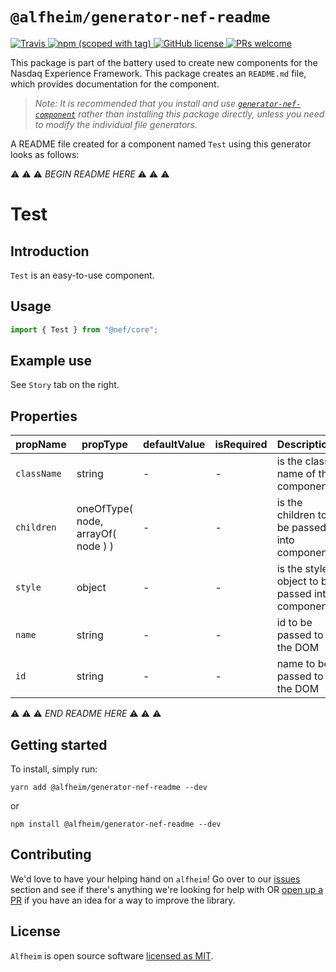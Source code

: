 # `@alfheim/generator-nef-readme`

<p>
  <a href="https://travis-ci.org/Nasdaq/alfheim">
    <img alt="Travis" src="https://img.shields.io/travis/Nasdaq/alfheim/master.svg">
  </a>
  <a href="https://www.npmjs.com/package/@alfheim/generator-nef-readme">
    <img alt="npm (scoped with tag)" src="https://img.shields.io/npm/v/@alfheim/generator-nef-readme/latest">
  </a>
  <a href="https://github.com/Nasdaq/alfheim/blob/master/LICENSE">
    <img alt="GitHub license" src="https://img.shields.io/badge/license-MIT-blue.svg">
  </a>
  <a href="https://github.com/Nasdaq/alfheim/pulls">
    <img alt="PRs welcome" src="https://img.shields.io/badge/PRs-welcome-green.svg" />
  </a>
</p>

This package is part of the battery used to create new components for the Nasdaq Experience Framework. This package creates an `README.md` file, which provides documentation for the component. 

> _Note: It is recommended that you install and use [`generator-nef-component`](https://github.com/Nasdaq/alfheim/tree/9-add-readme-file/packages/generator-nef-component) rather than installing this package directly, unless you need to modify the individual file generators._

A README file created for a component named `Test` using this generator looks as follows:

⚠️ ⚠️ ⚠️ *BEGIN README HERE* ⚠️ ⚠️ ⚠️

# Test

<!-- STORY -->

## Introduction

`Test` is an easy-to-use component.

## Usage

```javascript
import { Test } from "@nef/core";
```

## Example use

See `Story` tab on the right.

## Properties

| propName            | propType                           | defaultValue | isRequired | Description                                        |
| ------------------- | ---------------------------------- | ------------ | ---------- | -------------------------------------------------- |
| `className`         | string                             | -            | -          | is the class name of the component                 |
| `children`          | oneOfType( node, arrayOf( node ) ) | -            | -          | is the children to be passed into component        |
| `style`             | object                             | -            | -          | is the style object to be passed into component    |
| `name`              | string                             | -            | -          | id to be passed to the DOM                         |
| `id`                | string                             | -            | -          | name to be passed to the DOM                       |

⚠️ ⚠️ ⚠️ *END README HERE* ⚠️ ⚠️ ⚠️

## Getting started

To install, simply run:

```
yarn add @alfheim/generator-nef-readme --dev
```

or

```
npm install @alfheim/generator-nef-readme --dev 
```

## Contributing

We'd love to have your helping hand on `alfheim`! Go over to our [issues](https://github.com/Nasdaq/alfheim/issues) section and see if there's anything we're looking for help with OR [open up a PR](https://github.com/Nasdaq/alfheim/pulls) if you have an idea for a way to improve the library.

## License

`Alfheim` is open source software [licensed as MIT](LICENSE).
